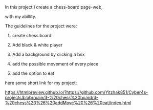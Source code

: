 In this project I create a chess-board page-web,

with my abillity.

The guidelines for the project were:

1. create chess board
2. Add black & white player
3. Add a background by clicking a box 

4. add the possible movement of every piece
5. add the option to eat



here some short link for my project:

https://htmlpreview.github.io/?https://github.com/Yitzhak851/Cyber4s-projects/blob/main/3-%20chess%20board/3-%20chess%20%26%20addMove%20%26%20eat/index.html
